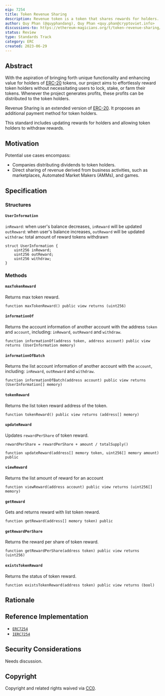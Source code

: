 ```yaml
---
eip: 7254
title: Token Revenue Sharing
description: Revenue token is a token that shares rewards for holders.
author: Quy Phan (@quyphandang), Quy Phan <quy.phan@cryptoviet.info>
discussions-to: https://ethereum-magicians.org/t/token-revenue-sharing/14872
status: Review
type: Standards Track
category: ERC
created: 2023-06-29
---
```


## Abstract

With the aspiration of bringing forth unique functionality and enhancing value for holders of [ERC-20](./eip-20.md) tokens, our project aims to effortlessly reward token holders without necessitating users to lock, stake, or farm their tokens. Whenever the project generates profits, these profits can be distributed to the token holders.

Revenue Sharing is an extended version of [ERC-20](./eip-20.md). It proposes an additional payment method for token holders. 

This standard includes updating rewards for holders and allowing token holders to withdraw rewards.

## Motivation

Potential use cases encompass:

* Companies distributing dividends to token holders.
* Direct sharing of revenue derived from business activities, such as marketplaces, Automated Market Makers (AMMs), and games.

## Specification

### Structures

#### `UserInformation`

`inReward`: when user's balance decreases, `inReward` will be updated
`outReward`: when user's balance increases, `outReward` will be updated
`withdraw`: total amount of reward tokens withdrawn

```solidity
struct UserInformation {
    uint256 inReward;
    uint256 outReward;
    uint256 withdraw;
}
```

### Methods

#### `maxTokenReward`

Returns max token reward.

```solidity
function maxTokenReward() public view returns (uint256)
```

#### `informationOf`

Returns the account information of another account with the address `token` and `account`, including: `inReward`, `outReward` and `withdraw`.

```solidity
function informationOf(address token, address account) public view returns (UserInformation memory)
```

#### `informationOfBatch`

Returns the list account information of another account with the `account`, including: `inReward`, `outReward` and `withdraw`.

```solidity
function informationOfBatch(address account) public view returns (UserInformation[] memory)
```

#### `tokenReward`

Returns the list token reward address of the token.

```solidity
function tokenReward() public view returns (address[] memory)
```

#### `updateReward`

Updates `rewardPerShare` of token reward.

```
rewardPerShare = rewardPerShare + amount / totalSupply()
```

```solidity
function updateReward(address[] memory token, uint256[] memory amount) public
```

#### `viewReward`

Returns the list amount of reward for an account

```solidity
function viewReward(address account) public view returns (uint256[] memory)
```

#### `getReward`

Gets and returns reward with list token reward.

```solidity
function getReward(address[] memory token) public
```

#### `getRewardPerShare`

Returns the reward per share of token reward.

```solidity
function getRewardPerShare(address token) public view returns (uint256)
```

#### `existsTokenReward`

Returns the status of token reward.

```solidity
function existsTokenReward(address token) public view returns (bool)
```

## Rationale

<!-- TODO -->

## Reference Implementation

* [`ERC7254`](../assets/eip-7254/ERC7254.sol)
* [`IERC7254`](../assets/eip-7254/IERC7254.sol)

## Security Considerations

<!-- TODO -->

Needs discussion.

## Copyright

Copyright and related rights waived via [CC0](../LICENSE.md).

